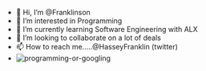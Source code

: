 - 👋 Hi, I’m @Franklinson
- 👀 I’m interested in Programming
- 🌱 I’m currently learning Software Engineering with ALX
- 💞️ I’m looking to collaborate on a lot of deals
- 📫 How to reach me.....@HasseyFranklin (twitter)
- ![programming-or-googling](https://github.com/Franklinson/Franklinson/assets/64054791/824b8d6c-d6f5-4186-8f04-fbcc1b6a3387)


<!---
Franklinson/Franklinson is a ✨ special ✨ repository because its `README.md` (this file) appears on your GitHub profile.
You can click the Preview link to take a look at your changes.
--->
